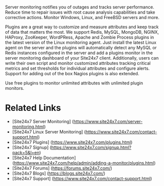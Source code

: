 Server monitoring notifies you of outages and tracks server performance. Reduce time to repair issues with root cause analysis capabilities and take corrective actions. Monitor Windows, Linux, and FreeBSD servers and more. 

Plugins are a great way to customize and measure attributes and keep track of data that matters the most. We support Redis, MySQL, MongoDB, NGINX, HAProxy, ZooKeeper, WordPRess, Apache and Zombie Process plugins in the latest version of the Linux monitoring agent. Just install the latest Linux agent on the server and the plugins will automatically detect any MySQL or Redis instances configured in the server and add a plugins monitor in the server monitoring dashboard of your Site24x7 client. Additionally, users can write their own script and monitor customized attributes tracking critical metrics and set thresholds for individual attributes and configure alerts. Support for adding out of the box Nagios plugins is also extended.

Use free plugins to monitor unlimited attributes with unlimited plugin monitors.

Related Links
=============
* [Site24x7 Server Monitoring] (https://www.site24x7.com/server-monitoring.html)
* [Site24x7 Linux Server Monitoring] (https://www.site24x7.com/contact-support.html)
* [Site24x7 Plugins] (https://www.site24x7.com/plugins.html)
* [Site24x7 Signup] (https://www.site24x7.com/signup.html?pack=5&l=en)
* [Site24x7 Help Documentation] (https://www.site24x7.com/help/admin/adding-a-monitor/plugins.html)
* [Site24x7 Forums] (https://forums.site24x7.com/)
* [Site24x7 Blogs] (https://blogs.site24x7.com/)
* [Site24x7 Support] (https://www.site24x7.com/contact-support.html)
